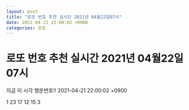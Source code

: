 ```yaml
---
layout: post
title: "로또 번호 추천 실시간 2021년 04월22일07시"
date: 2021-04-21 22:00:02 +0900
categories: 로또
---
```


# 로또 번호 추천 실시간 2021년 04월22일07시

지금 이 시각 행운번호!! 2021-04-21 22:00:02 +0900

 1  23  17  12  15  3 


